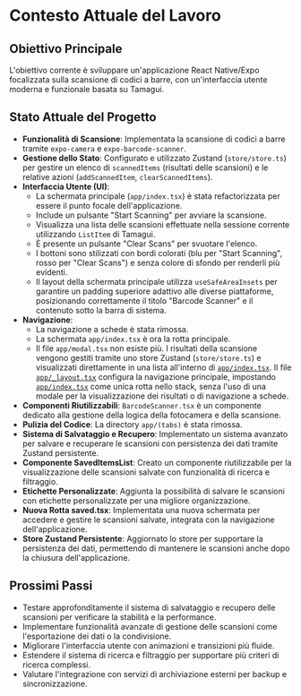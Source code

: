 # Contesto Attuale del Lavoro

## Obiettivo Principale

L'obiettivo corrente è sviluppare un'applicazione React Native/Expo focalizzata sulla scansione di codici a barre, con un'interfaccia utente moderna e funzionale basata su Tamagui.

## Stato Attuale del Progetto

-   **Funzionalità di Scansione**: Implementata la scansione di codici a barre tramite `expo-camera` e `expo-barcode-scanner`.
-   **Gestione dello Stato**: Configurato e utilizzato Zustand (`store/store.ts`) per gestire un elenco di `scannedItems` (risultati delle scansioni) e le relative azioni (`addScannedItem`, `clearScannedItems`).
-   **Interfaccia Utente (UI)**:
    -   La schermata principale (`app/index.tsx`) è stata refactorizzata per essere il punto focale dell'applicazione.
    -   Include un pulsante "Start Scanning" per avviare la scansione.
    -   Visualizza una lista delle scansioni effettuate nella sessione corrente utilizzando `ListItem` di Tamagui.
    -   È presente un pulsante "Clear Scans" per svuotare l'elenco.
    -   I bottoni sono stilizzati con bordi colorati (blu per "Start Scanning", rosso per "Clear Scans") e senza colore di sfondo per renderli più evidenti.
    -   Il layout della schermata principale utilizza `useSafeAreaInsets` per garantire un padding superiore adattivo alle diverse piattaforme, posizionando correttamente il titolo "Barcode Scanner" e il contenuto sotto la barra di sistema.
-   **Navigazione**:
    -   La navigazione a schede è stata rimossa.
    -   La schermata `app/index.tsx` è ora la rotta principale.
    -   Il file `app/modal.tsx` non esiste più. I risultati della scansione vengono gestiti tramite uno store Zustand (`store/store.ts`) e visualizzati direttamente in una lista all'interno di [`app/index.tsx`](app/index.tsx). Il file [`app/_layout.tsx`](app/_layout.tsx) configura la navigazione principale, impostando [`app/index.tsx`](app/index.tsx) come unica rotta nello stack, senza l'uso di una modale per la visualizzazione dei risultati o di navigazione a schede.
-   **Componenti Riutilizzabili**: `BarcodeScanner.tsx` è un componente dedicato alla gestione della logica della fotocamera e della scansione.
-   **Pulizia del Codice**: La directory `app/(tabs)` è stata rimossa.
-   **Sistema di Salvataggio e Recupero**: Implementato un sistema avanzato per salvare e recuperare le scansioni con persistenza dei dati tramite Zustand persistente.
-   **Componente SavedItemsList**: Creato un componente riutilizzabile per la visualizzazione delle scansioni salvate con funzionalità di ricerca e filtraggio.
-   **Etichette Personalizzate**: Aggiunta la possibilità di salvare le scansioni con etichette personalizzate per una migliore organizzazione.
-   **Nuova Rotta saved.tsx**: Implementata una nuova schermata per accedere e gestire le scansioni salvate, integrata con la navigazione dell'applicazione.
-   **Store Zustand Persistente**: Aggiornato lo store per supportare la persistenza dei dati, permettendo di mantenere le scansioni anche dopo la chiusura dell'applicazione.

## Prossimi Passi

-   Testare approfonditamente il sistema di salvataggio e recupero delle scansioni per verificare la stabilità e la performance.
-   Implementare funzionalità avanzate di gestione delle scansioni come l'esportazione dei dati o la condivisione.
-   Migliorare l'interfaccia utente con animazioni e transizioni più fluide.
-   Estendere il sistema di ricerca e filtraggio per supportare più criteri di ricerca complessi.
-   Valutare l'integrazione con servizi di archiviazione esterni per backup e sincronizzazione.